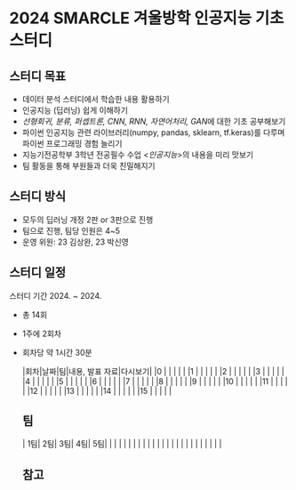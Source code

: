 # 2024 SMARCLE 겨울방학 인공지능 기초 스터디
## 스터디 목표
- 데이터 분석 스터디에서 학습한 내용 활용하기
- 인공지능 (딥러닝) 쉽게 이해하기
- *선형회귀, 분류, 퍼셉트론, CNN, RNN, 자연어처리, GAN*에 대한 기초 공부해보기
- 파이썬 인공지능 관련 라이브러리(numpy, pandas, sklearn, tf.keras)를 다루며 파이썬 프로그래밍 경험 늘리기
- 지능기전공학부 3학년 전공필수 수업 <*인공지능*>의 내용을 미리 맛보기
- 팀 활동을 통해 부원들과 더욱 친밀해지기
## 스터디 방식
- 모두의 딥러닝 개정 2판 or 3판으로 진행
- 팀으로 진행, 팀당 인원은 4~5
- 운영 위원: 23 김상완, 23 박신영

## 스터디 일정
스터디 기간 2024. ~ 2024.
- 총 14회
- 1주에 2회차
- 회차당 약 1시간 30분

  |회차|날짜|팀|내용, 발표 자료|다시보기|
  |0 | | | | |
  |1 | | | | |
  |2 | | | | |
  |3 | | | | |
  |4 | | | | |
  |5 | | | | |
  |6 | | | | |
  |7 | | | | |
  |8 | | | | |
  |9 | | | | |
  |10 | | | | |
  |11 | | | | |
  |12 | | | | |
  |13 | | | | |
  |14 | | | | |
  |15 | | | | |

  ## 팀
  | 1팀| 2팀| 3팀| 4팀| 5팀|
  | | | | | |
  | | | | | |
  | | | | | |
  | | | | | |

  ## 참고
  
  
